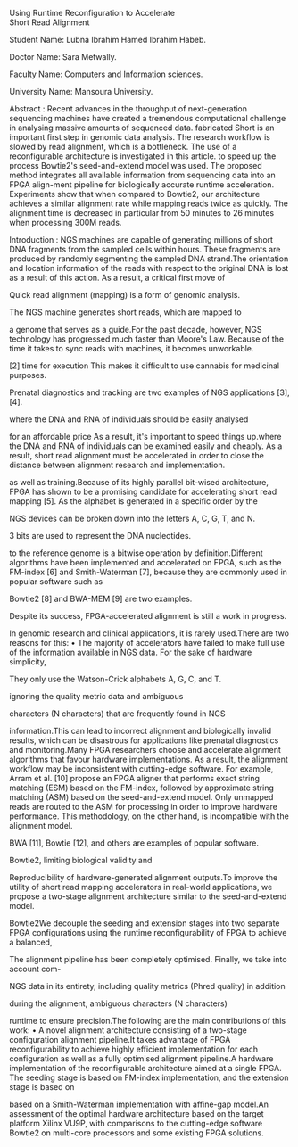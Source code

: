 Using Runtime Reconfiguration to Accelerate   
             Short Read Alignment







Student Name: Lubna Ibrahim Hamed Ibrahim Habeb.

Doctor Name: Sara Metwally.

Faculty Name: Computers and Information sciences.

University Name: Mansoura University.



Abstract : 
Recent advances in the throughput of next-generation sequencing machines have created a tremendous computational challenge in analysing massive amounts of sequenced data.
fabricated Short is an important first step in genomic data analysis.
The research workflow is slowed by read alignment, which is a bottleneck.
The use of a reconfigurable architecture is investigated in this article.
to speed up the process Bowtie2's seed-and-extend model was used. The proposed method integrates all available information from sequencing data into an FPGA align-ment pipeline for biologically accurate runtime acceleration.
Experiments show that when compared to Bowtie2, our architecture achieves a similar alignment rate while mapping reads twice as quickly. The alignment time is decreased in particular from 50 minutes to 26 minutes when processing 300M reads.

Introduction :
NGS machines are capable of generating millions of short DNA fragments from the sampled cells within hours. These fragments are produced by randomly segmenting the sampled DNA strand.The orientation and location information of the reads with respect to the original DNA is lost as a result of this action. As a result, a critical first move of

Quick read alignment (mapping) is a form of genomic analysis.

The NGS machine generates short reads, which are mapped to

a genome that serves as a guide.For the past decade, however, NGS technology has progressed much faster than Moore's Law. Because of the time it takes to sync reads with machines, it becomes unworkable.

[2] time for execution This makes it difficult to use cannabis for medicinal purposes.

Prenatal diagnostics and tracking are two examples of NGS applications [3], [4].

where the DNA and RNA of individuals should be easily analysed

for an affordable price As a result, it's important to speed things up.where the DNA and RNA of individuals can be examined easily and cheaply. As a result, short read alignment must be accelerated in order to close the distance between alignment research and implementation.

as well as training.Because of its highly parallel bit-wised architecture, FPGA has shown to be a promising candidate for accelerating short read mapping [5]. As the alphabet is generated in a specific order by the

NGS devices can be broken down into the letters A, C, G, T, and N.

3 bits are used to represent the DNA nucleotides.

to the reference genome is a bitwise operation by definition.Different algorithms have been implemented and accelerated on FPGA, such as the FM-index [6] and Smith-Waterman [7], because they are commonly used in popular software such as

Bowtie2 [8] and BWA-MEM [9] are two examples.

Despite its success, FPGA-accelerated alignment is still a work in progress.

In genomic research and clinical applications, it is rarely used.There are two reasons for this:
• The majority of accelerators have failed to make full use of the information available in NGS data. For the sake of hardware simplicity,

They only use the Watson-Crick alphabets A, G, C, and T.

ignoring the quality metric data and ambiguous

characters (N characters) that are frequently found in NGS

information.This can lead to incorrect alignment and biologically invalid results, which can be disastrous for applications like prenatal diagnostics and monitoring.Many FPGA researchers choose and accelerate alignment algorithms that favour hardware implementations. As a result, the alignment workflow may be inconsistent with cutting-edge software. For example, Arram et al. [10] propose an FPGA aligner that performs exact string matching (ESM) based on the FM-index, followed by approximate string matching (ASM) based on the seed-and-extend model.
Only unmapped reads are routed to the ASM for processing in order to improve hardware performance. This methodology, on the other hand, is incompatible with the alignment model.

BWA [11], Bowtie [12], and others are examples of popular software.

Bowtie2, limiting biological validity and

Reproducibility of hardware-generated alignment outputs.To improve the utility of short read mapping accelerators in real-world applications, we propose a two-stage alignment architecture similar to the seed-and-extend model.

Bowtie2We decouple the seeding and extension stages into two separate FPGA configurations using the runtime reconfigurability of FPGA to achieve a balanced,

The alignment pipeline has been completely optimised. Finally, we take into account com-

NGS data in its entirety, including quality metrics (Phred quality) in addition

during the alignment, ambiguous characters (N characters)

runtime to ensure precision.The following are the main contributions of this work:
• A novel alignment architecture consisting of a two-stage configuration alignment pipeline.It takes advantage of FPGA reconfigurability to achieve highly efficient implementation for each configuration as well as a fully optimised alignment pipeline.A hardware implementation of the reconfigurable architecture aimed at a single FPGA. The seeding stage is based on FM-index implementation, and the extension stage is based on

based on a Smith-Waterman implementation with affine-gap model.An assessment of the optimal hardware architecture based on the target platform Xilinx VU9P, with comparisons to the cutting-edge software Bowtie2 on multi-core processors and some existing FPGA solutions.
